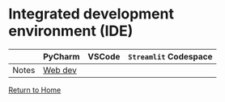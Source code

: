 # Integrated development environment (IDE)

| | PyCharm  | VSCode | ```Streamlit``` Codespace |
| :-- | :-- | :-- | :-- |
| Notes | [Web dev](https://www.jetbrains.com/pycharm/features/web_development.html) | | | |


[Return to Home](https://bccdc-dsi.github.io/Python-Git-workshop/)
